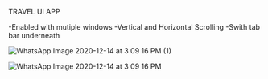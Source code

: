 TRAVEL UI APP

-Enabled with mutiple windows 
-Vertical and Horizontal Scrolling
-Swith tab bar underneath





![WhatsApp Image 2020-12-14 at 3 09 16 PM (1)](https://user-images.githubusercontent.com/21191226/102065934-2e804a80-3e1f-11eb-8cc4-4068c3705e80.jpeg)









![WhatsApp Image 2020-12-14 at 3 09 16 PM](https://user-images.githubusercontent.com/21191226/102066067-61c2d980-3e1f-11eb-857c-ebc73ddb3a06.jpeg)


